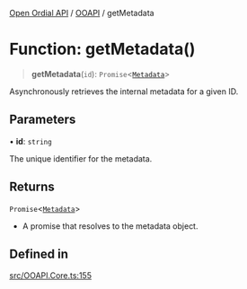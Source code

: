 [Open Ordial API](../../README.md) / [OOAPI](../README.md) / getMetadata

# Function: getMetadata()

> **getMetadata**(`id`): `Promise`\<[`Metadata`](../namespaces/OOMD/interfaces/Metadata.md)\>

Asynchronously retrieves the internal metadata for a given ID.

## Parameters

• **id**: `string`

The unique identifier for the metadata.

## Returns

`Promise`\<[`Metadata`](../namespaces/OOMD/interfaces/Metadata.md)\>

- A promise that resolves to the metadata object.

## Defined in

[src/OOAPI.Core.ts:155](https://github.com/open-ordinal/open-ordinal-api/blob/88ef2e4467b13c07bb5a3ef3483343248c1aa38d/src/OOAPI.Core.ts#L155)
